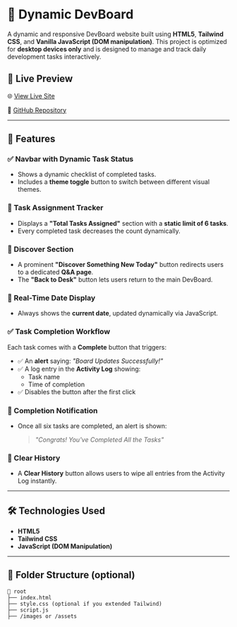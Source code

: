 # 🧠 Dynamic DevBoard

A dynamic and responsive DevBoard website built using **HTML5**, **Tailwind CSS**, and **Vanilla JavaScript (DOM manipulation)**. This project is optimized for **desktop devices only** and is designed to manage and track daily development tasks interactively.

## 🔗 Live Preview

🌐 [View Live Site](https://rb.gy/686d28)

📁 [GitHub Repository](https://github.com/noyonhassan586/Programming-Hero-Assignment-5)

---

## 🚀 Features

### ✅ Navbar with Dynamic Task Status
- Shows a dynamic checklist of completed tasks.
- Includes a **theme toggle** button to switch between different visual themes.

### 📝 Task Assignment Tracker
- Displays a **"Total Tasks Assigned"** section with a **static limit of 6 tasks**.
- Every completed task decreases the count dynamically.

### 🧭 Discover Section
- A prominent **"Discover Something New Today"** button redirects users to a dedicated **Q&A page**.
- The **"Back to Desk"** button lets users return to the main DevBoard.

### 📅 Real-Time Date Display
- Always shows the **current date**, updated dynamically via JavaScript.

### ✅ Task Completion Workflow
Each task comes with a **Complete** button that triggers:
- ✅ An **alert** saying: _"Board Updates Successfully!"_
- ✅ A log entry in the **Activity Log** showing:
  - Task name
  - Time of completion
- ✅ Disables the button after the first click

### 🎉 Completion Notification
- Once all six tasks are completed, an alert is shown:
  > _"Congrats! You've Completed All the Tasks"_

### 🧹 Clear History
- A **Clear History** button allows users to wipe all entries from the Activity Log instantly.

---

## 🛠️ Technologies Used

- **HTML5**
- **Tailwind CSS**
- **JavaScript (DOM Manipulation)**

---

## 📂 Folder Structure (optional)

```plaintext
📁 root
├── index.html
├── style.css (optional if you extended Tailwind)
├── script.js
├── /images or /assets
